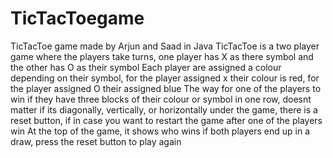 # TicTacToegame
TicTacToe game made by Arjun and Saad in Java
TicTacToe is a two player game where the players take turns, one player has X as there symbol and the other has O as their symbol
Each player are assigned a colour depending on their symbol, for the player assigned x their colour is red, for the player assigned O their assigned blue
The way for one of the players to win if they have three blocks of their colour or symbol in one row, doesnt matter if its diagonally, vertically, or horizontally
under the game, there is a reset button, if in case you want to restart the game after one of the players win
At the top of the game, it shows who wins
if both players end up in a draw, press the reset button to play again
